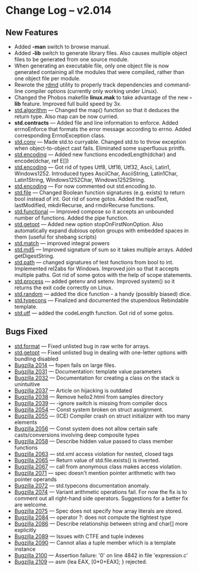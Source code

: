 # Change Log &ndash; v2.014

## New Features

* Added **-man** switch to browse manual.
* Added **-lib** switch to generate library files.
  Also causes multiple object files to be generated from one
  source module.
* When generating an executable file, only one object file is
  now generated containing all the modules that were compiled,
  rather than one object file per module.
* Rewrote the [rdmd](/rdmd) utility to properly track dependencies and
  command-line compiler options (currently only working under Linux).
* Changed the Phobos makefile **linux.mak** to take advantage of the new
  **-lib** feature. Improved full build speed by 3x.
* [std.algorithm](/phobos/std_algorithm) &mdash; Changed the map() function so
  that it deduces the return type. Also map can be now curried.
* **std.contracts** &mdash; Added file and line information to enforce.
  Added errnoEnforce that formats the error message according
  to errno. Added corresponding ErrnoException class.
* [std.conv](/phobos/std_conv) &mdash; Made std.to curryable. Changed
  std.to to throw exception when object-to-object cast fails. Eliminated some
  superfluous printfs.
* [std.encoding](/phobos/std_encoding) &mdash; Added new functions
  encodedLength(dchar) and encode(dchar, ref E[])
* [std.encoding](/phobos/std_encoding) &mdash; Got rid of types Utf8, Utf16,
  Utf32, Ascii, Latin1, Windows1252. Introduced types AsciiChar, AsciiString,
  Latin1Char, Latin1String, Windows1252Char, Windows1252String.
* [std.encoding](/phobos/std_encoding) &mdash; For now commented out
  std.encoding.to.
* [std.file](/phobos/std_file) &mdash; Changed Boolean function signatures
  (e.g. exists) to return bool instead of int. Got rid of some gotos. Added the
  readText, lastModified, mkdirRecurse, and rmdirRecurse functions.
* [std.functional](/phobos/std_functional) &mdash; Improved compose so it
  accepts an unbounded number of functions. Added the pipe function.
* [std.getopt](/phobos/std_getopt) &mdash; Added new option
  stopOnFirstNonOption. Also automatically expand dubious option groups with
  embedded spaces in them (useful for shebang scripts)
* [std.match](/phobos/std_match) &mdash; improved integral powers
* [std.md5](/phobos/std_md5) &mdash; Improved signature of sum so it takes
  multiple arrays. Added getDigestString.
* [std.path](/phobos/std_path) &mdash; changed signatures of test functions
  from bool to int. Implemented rel2abs for Windows. Improved join so that it
  accepts multiple paths. Got rid of some gotos with the help of scope
  statements.
* [std.process](/phobos/std_process) &mdash; added getenv and setenv. Improved
  system() so it returns the exit code correctly on Linux.
* [std.random](/phobos/std_random) &mdash; added the dice function - a handy
  (possibly biased) dice.
* [std.typecons](/phobos/std_typecons) &mdash; Finalized and documented the
  stupendous Rebindable template.
* [std.utf](/phobos/std_utf) &mdash; added the codeLength function. Got rid
  of some gotos.

## Bugs Fixed

* [std.format](/phobos/std_format) &mdash; Fixed unlisted bug in raw write
  for arrays.
* [std.getopt](/phobos/std_getopt) &mdash; Fixed unlisted bug in dealing with
  one-letter options with bundling disabled
* [Bugzilla 2014](/bug/2014) &mdash; fopen fails on large files.
* [Bugzilla 2031](/bug/2031) &mdash; Documentation: template value parameters
* [Bugzilla 2032](/bug/2032) &mdash; Documentation for creating a class on the stack is unintuitive
* [Bugzilla 2037](/bug/2037) &mdash; Article on hijacking is outdated
* [Bugzilla 2038](/bug/2038) &mdash; Remove hello2.html from samples directory
* [Bugzilla 2039](/bug/2039) &mdash; -ignore switch is missing from compiler docs
* [Bugzilla 2054](/bug/2054) &mdash; Const system broken on struct assignment.
* [Bugzilla 2055](/bug/2055) &mdash; (ICE) Compiler crash on struct initializer with too many elements
* [Bugzilla 2056](/bug/2056) &mdash; Const system does not allow certain safe casts/conversions involving deep composite types
* [Bugzilla 2058](/bug/2058) &mdash; Describe hidden value passed to class member functions
* [Bugzilla 2063](/bug/2063) &mdash; std.xml access violation for nested, closed tags
* [Bugzilla 2065](/bug/2065) &mdash; Return value of std.file.exists() is inverted.
* [Bugzilla 2067](/bug/2067) &mdash; call from anonymous class makes access violation.
* [Bugzilla 2071](/bug/2071) &mdash; spec doesn't mention pointer arithmetic with two pointer operands
* [Bugzilla 2072](/bug/2072) &mdash; std.typecons documentation anomaly.
* [Bugzilla 2074](/bug/2074) &mdash; Variant arithmetic operations fail. For now the fix is to comment out all right-hand side operators. Suggestions for a better fix are welcome.
* [Bugzilla 2075](/bug/2075) &mdash; Spec does not specify how array literals are stored.
* [Bugzilla 2084](/bug/2084) &mdash; operator ?: does not compute the tightest type
* [Bugzilla 2086](/bug/2086) &mdash; Describe relationship between string and char[] more explicitly
* [Bugzilla 2089](/bug/2089) &mdash; Issues with CTFE and tuple indexes
* [Bugzilla 2090](/bug/2090) &mdash; Cannot alias a tuple member which is a template instance
* [Bugzilla 2100](/bug/2100) &mdash; Assertion failure: '0' on line 4842 in file 'expression.c'
* [Bugzilla 2109](/bug/2109) &mdash; asm {lea EAX, [0*0+EAX]; } rejected.
